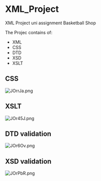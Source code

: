 # XML_Project
XML Project uni assignment Basketball Shop

The Projec contains of:
* XML
* CSS
* DTD
* XSD
* XSLT


## CSS
![JOrrJa.png](https://iili.io/JOrrJa.png)
## XSLT
![JOr45J.png](https://iili.io/JOr45J.png)
## DTD validation
![JOr6Ov.png](https://iili.io/JOr6Ov.png)
## XSD validation
![JOrPbR.png](https://iili.io/JOrPbR.png)